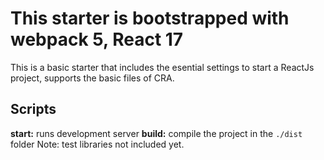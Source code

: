 # This starter is bootstrapped with webpack 5, React 17

This is a basic starter that includes the esential settings to start a ReactJs project, supports the basic files of CRA.

## Scripts
**start:** runs development server
**build:** compile the project in the `./dist` folder
Note: test libraries not included yet.